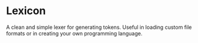 # Lexicon
A clean and simple lexer for generating tokens. Useful in loading custom file formats or in creating your own programming language.
